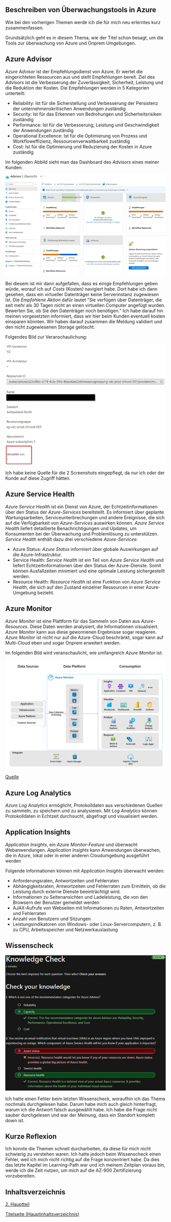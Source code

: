 ## Beschreiben von Überwachungstools in Azure

Wie bei den vorherigen Themen werde ich die für mich neu erlerntes kurz zusammenfassen.

Grundsätzlich geht es in diesem Thema, wie der Titel schon besagt, um die Tools zur überwachung von Azure und Onprem Umgebungen.

## Azure Advisor

*Azure Advisor* ist der Empfehlungsdienst von Azure. Er wertet die eingerichteten Ressourcen aus und stellt Empfehlungen bereit. Ziel des *Advisors* ist die Verbesserung der Zuverlässigkeit, Sicherheit, Leistung und die Reduktion der Kosten. Die Empfehlungen werden in 5 Kategorien unterteilt:

- Reliability: Ist für die Sicherstellung und Verbesserung der Persistenz der unternehmenskritischen Anwendungen zuständig
- Security: Ist für das Erkennen von Bedrohungen und Sicherheitsrisiken zuständig
- Performance: Ist für die Verbesserung, Leistung und Geschwindigkeit der Anwendungen zuständig
- Operational Excellence: Ist für die Optimierung von Prozess und Workfloweffizienz, Ressourcenverwaltbarkeit zuständig
- Cost: Ist für die Optimierung und Reduzierung der Kosten in Azure zuständig

Im folgenden Abbild sieht man das Dashboard des *Advisors* eines meiner Kunden:

![Advisor Dashboard](../ressources/Advisor_Dashboard.png)

Bei diesem ist mir dann aufgefallen, dass es einige Empfehlungen geben würde, worauf ich auf *Costs* (Kosten) navigiert habe. Dort habe ich dann gesehen, dass ein virtueller Datenträger keine Serverinstanz zugewiesen ist. Die *Empfohlene Aktion* dafür lautet "Sie verfügen über Datenträger, die seit mehr als 30 Tagen nicht an einen virtuellen Computer angefügt wurden. Bewerten Sie, ob Sie den Datenträger noch benötigen." Ich habe darauf hin meinen vorgesetzten informiert, dass wir hier beim Kunden eventuell kosten einsparen könnten. Wir haben darauf zusammen die Meldung validiert und den nicht zugewiesenen Storage gelöscht.

Folgendes Bild zur Veranschaulichung:

![Advisor Festplatte](../ressources/Advisor_Disk.png)

Ich habe keine Quelle für die 2 Screenshots eingepflegt, da nur ich oder der Kunde auf diese Zugriff hätten.

## Azure Service Health

*Azure Service Health* ist ein Dienst von Azure, der Echtzeitinformationen über den Status der *Azure-Services* bereitstellt. Es informiert über geplante Wartungsarbeiten, Serviceunterbrechungen und andere Ereignisse, die sich auf die Verfügbarkeit von *Azure-Services* auswirken können. *Azure Service Health* liefert detaillierte Benachrichtigungen und Updates, um Konsumenten bei der Überwachung und Problemlösung zu unterstützen. *Service Health* enthält dazu drei verschiedene *Azure-Services*:

- Azure Status: *Azure Status* informiert über globale Auswirkungen auf die Azure-Infrastruktur.
- Service Health: *Service Health* ist ein Teil von *Azure Service Health* und liefert Echtzeitinformationen über den Status der Azure-Dienste. Somit können Ausfallzeiten minimiert und eine optimale Leistung sichergestellt werden.
- Resource Health: *Resource Health* ist eine Funktion von *Azure Service Health*, die sich auf den Zustand einzelner Ressourcen in einer Azure-Umgebung bezieht.

## Azure Monitor

*Azure Monitor* ist eine Plattform für das Sammeln von Daten aus *Azure-Resources*. Diese Daten werden analysiert, die Informationen visualisiert. *Azure Monitor* kann aus diese gewonnenen Ergebnisse sogar reagieren. *Azure Monitor* ist nicht nur auf die Azure-Cloud beschränkt, sogar kann auf Multi-Cloud eben und sogar Onprem erweitert werden.

Im folgenden Bild wird veranschaulicht, wie umfangreich *Azure Monitor* ist:

![Azure Monitor](../ressources/Azure-monitor.png)

[Quelle](../4_Anhang/Quellenangabe.md#Availability-Zones)

## Azure Log Analytics

*Azure Log Analytics* ermöglicht, Protokolldaten aus verschiedenen Quellen zu sammeln, zu speichern und zu analysieren. Mit *Log Analytics* können Protokolldaten in Echtzeit durchsucht, abgefragt und visualisiert werden.

## Application Insights

*Application Insights*, ein *Azure Monitor-Feature* und überwacht Webanwendungen. *Application Insights* kann Anwendungen überwachen, die in Azure, lokal oder in einer anderen Cloudumgebung ausgeführt werden

Folgende Informationen können mit *Application Insights* überwacht werden:

- Anforderungsraten, Antwortzeiten und Fehlerraten
- Abhängigkeitsraten, Antwortzeiten und Fehlerraten zum Ermitteln, ob die Leistung durch externe Dienste beeinträchtigt wird.
- Informationen zu Seitenansichten und Ladeleistung, die von den Browsern der Benutzer gemeldet werden
- AJAX-Aufrufe von Webseiten mit Informationen zu Raten, Antwortzeiten und Fehlerraten
- Anzahl von Benutzern und Sitzungen
- Leistungsindikatoren von Windows- oder Linux-Servercomputern, z. B. zu CPU, Arbeitsspeicher und Netzwerkauslastung

## Wissenscheck

![Wissenscheck Monitoring](../ressources/Wissensbeurteilung_Monitoring.png)

Ich hatte einen Fehler beim letzten Wissenscheck, woraufhin ich das Thema nochmals durchgelesen habe. Darum habe mich auch gleich hinterfragt, warum ich die Antwort falsch ausgewählt habe. Ich habe die Frage nicht sauber durchgelesen und war der Meinung, dass ein Standort komplett down ist.

## Kurze Reflexion

Ich konnte die Themen schnell durcharbeiten, da diese für mich nicht schwierig zu verstehen waren. Ich hatte jedoch beim Wissenscheck einen Fehler, weil ich mich nicht richtig auf die Frage konzentriert habe. Da dies das letzte Kapitel im Learning-Path war und ich meinem Zeitplan voraus bin, werde ich die Zeit nutzen, um mich auf die AZ-900 Zertifizierung vorzubereiten. 

## Inhaltsverzeichnis

[2. Hauptteil](./README.md)

[Titelseite (Hauptinhaltsverzeichnis)](../README.md)
